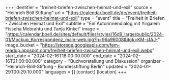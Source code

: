 +++
identifier = "freiheit-briefen-zwischen-heimat-und-exil"
source = "Heinrich Böll Stiftung"
url = "https://calendar.boell.de/de/event/freiheit-briefen-zwischen-heimat-und-exil"
type = "event"
title = "Freiheit in Briefen - Zwischen Heimat und Exil"
subtitle = "Ein Autorinnendialog mit Yirgalem Fisseha Mebrahtu und Tanja Kinkel"
image = "https://calendar.boell.de/sites/default/files/styles/16d9_large/public/2024-01/Mockup_Korrespondenz_main-web.jpg?h=96a96008&itok=KM-sfAJ-"
image_bucket = "https://storage.googleapis.com/fem-readup.appspot.com/freiheit-briefen-zwischen-heimat-und-exil.webp"
start_date = "2024-02-16T18:00:00.000"
end_date = "2024-02-16T21:00:00.000"
category = "Buchvorstellung und Diskussion"
organizer = "Heinrich-Böll-Stiftung - Bundesstiftung Berlin"
updated = "2024-01-29T00:29:10.000"
languages = []
[contact]
[location]
+++